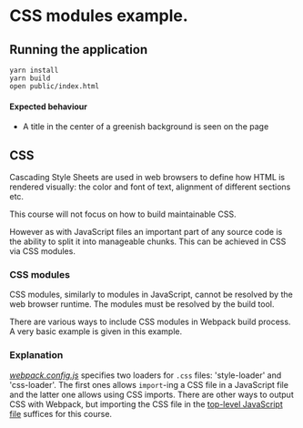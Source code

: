 # CSS modules example.

## Running the application

```
yarn install
yarn build
open public/index.html
```

#### Expected behaviour

* A title in the center of a greenish background is seen on the page

## CSS

Cascading Style Sheets are used in web browsers to define how HTML is rendered
visually: the color and font of text, alignment of different sections etc.

This course will not focus on how to build maintainable CSS.

However as with JavaScript files an important part of any source code is the
ability to split it into manageable chunks.  This can be achieved in CSS via
CSS modules.

### CSS modules

CSS modules, similarly to modules in JavaScript, cannot be resolved by the web
browser runtime. The modules must be resolved by the build tool.

There are various ways to include CSS modules in Webpack build process. A very
basic example is given in this example.

### Explanation

[_webpack.config.js_](https://github.com/urmastalimaa/interactive-frontend-development/tree/master/lecture_1/webpack.config.js)
specifies two loaders for `.css` files: 'style-loader' and 'css-loader'. The
first ones allows `import`-ing a CSS file in a JavaScript file and the latter
one allows using CSS imports.  There are other ways to output CSS with Webpack,
but importing the CSS file in the [top-level JavaScript
file](https://github.com/urmastalimaa/interactive-frontend-development/tree/master/lecture_1/src/index.js)
suffices for this course.
